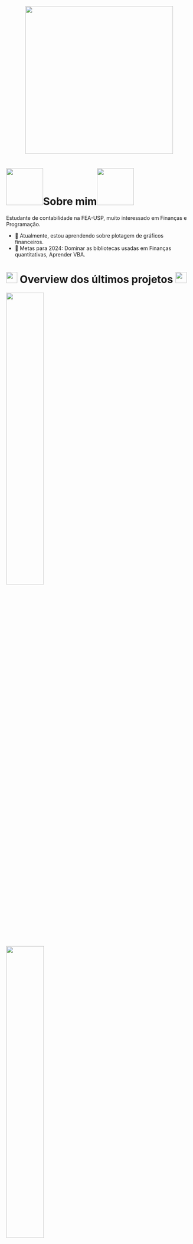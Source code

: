 <div align="center">
      <img src="https://user-images.githubusercontent.com/74038190/212284158-e840e285-664b-44d7-b79b-e264b5e54825.gif" width="400">
</div>

# <img src="https://user-images.githubusercontent.com/74038190/213866269-5d00981c-7c98-46d7-8a8e-16f462f15227.gif" width="100" />Sobre mim<img src="https://user-images.githubusercontent.com/74038190/213866269-5d00981c-7c98-46d7-8a8e-16f462f15227.gif" width="100" />
Estudante de contabilidade na FEA-USP, muito interessado em Finanças e Programação.<br>

- 🌱 Atualmente, estou aprendendo sobre plotagem de gráficos financeiros.
- 🎯 Metas para 2024: Dominar as bibliotecas usadas em Finanças quantitativas, Aprender VBA.

# <img src="https://user-images.githubusercontent.com/74038190/212284087-bbe7e430-757e-4901-90bf-4cd2ce3e1852.gif" width="30"> Overview dos últimos projetos <img src="https://user-images.githubusercontent.com/74038190/212284087-bbe7e430-757e-4901-90bf-4cd2ce3e1852.gif" width="30">
<img src="https://private-user-images.githubusercontent.com/130392183/357842977-40c40dfa-0f84-4ba2-96f1-0391b3b0f681.png?jwt=eyJhbGciOiJIUzI1NiIsInR5cCI6IkpXVCJ9.eyJpc3MiOiJnaXRodWIuY29tIiwiYXVkIjoicmF3LmdpdGh1YnVzZXJjb250ZW50LmNvbSIsImtleSI6ImtleTUiLCJleHAiOjE3MjQzNDY0MTAsIm5iZiI6MTcyNDM0NjExMCwicGF0aCI6Ii8xMzAzOTIxODMvMzU3ODQyOTc3LTQwYzQwZGZhLTBmODQtNGJhMi05NmYxLTAzOTFiM2IwZjY4MS5wbmc_WC1BbXotQWxnb3JpdGhtPUFXUzQtSE1BQy1TSEEyNTYmWC1BbXotQ3JlZGVudGlhbD1BS0lBVkNPRFlMU0E1M1BRSzRaQSUyRjIwMjQwODIyJTJGdXMtZWFzdC0xJTJGczMlMkZhd3M0X3JlcXVlc3QmWC1BbXotRGF0ZT0yMDI0MDgyMlQxNzAxNTBaJlgtQW16LUV4cGlyZXM9MzAwJlgtQW16LVNpZ25hdHVyZT0zZDFhYzhmMGQ4Nzc2ZWZkY2IxNDAxNzViOGYyYzgzYzlmNzBlODM4ZGM0MDk2Y2M5MTNhZTc4NTlhYjZlYTI1JlgtQW16LVNpZ25lZEhlYWRlcnM9aG9zdCZhY3Rvcl9pZD0wJmtleV9pZD0wJnJlcG9faWQ9MCJ9.1-Uu5hjpWIosWU6EONWkuQF4gyqdbWSNVzDL2SFMlp4" width = "45%"></img>

<img src="https://private-user-images.githubusercontent.com/130392183/356818418-ae7154dd-0428-4a20-a1a3-75a7eed0daa6.png?jwt=eyJhbGciOiJIUzI1NiIsInR5cCI6IkpXVCJ9.eyJpc3MiOiJnaXRodWIuY29tIiwiYXVkIjoicmF3LmdpdGh1YnVzZXJjb250ZW50LmNvbSIsImtleSI6ImtleTUiLCJleHAiOjE3MjMzMDEzNzAsIm5iZiI6MTcyMzMwMTA3MCwicGF0aCI6Ii8xMzAzOTIxODMvMzU2ODE4NDE4LWFlNzE1NGRkLTA0MjgtNGEyMC1hMWEzLTc1YTdlZWQwZGFhNi5wbmc_WC1BbXotQWxnb3JpdGhtPUFXUzQtSE1BQy1TSEEyNTYmWC1BbXotQ3JlZGVudGlhbD1BS0lBVkNPRFlMU0E1M1BRSzRaQSUyRjIwMjQwODEwJTJGdXMtZWFzdC0xJTJGczMlMkZhd3M0X3JlcXVlc3QmWC1BbXotRGF0ZT0yMDI0MDgxMFQxNDQ0MzBaJlgtQW16LUV4cGlyZXM9MzAwJlgtQW16LVNpZ25hdHVyZT1kNGQ3OTIyYjlkOWRiOTZlZDJjMDZlMDg4YmVhZTM4Mzk0MDM0OWZmZjE1MjI0NmFjMTk5YjVjZTU5NmQ0OWNhJlgtQW16LVNpZ25lZEhlYWRlcnM9aG9zdCZhY3Rvcl9pZD0wJmtleV9pZD0wJnJlcG9faWQ9MCJ9.JWHGrF81VivzUYgPJ-7PIyEFao-r73gBColGaC178Gs" width = "45%"></img>


<img src="https://private-user-images.githubusercontent.com/130392183/356819487-1a818548-004c-4886-b442-7655e33c6b38.png?jwt=eyJhbGciOiJIUzI1NiIsInR5cCI6IkpXVCJ9.eyJpc3MiOiJnaXRodWIuY29tIiwiYXVkIjoicmF3LmdpdGh1YnVzZXJjb250ZW50LmNvbSIsImtleSI6ImtleTUiLCJleHAiOjE3MjMzMDI0NzYsIm5iZiI6MTcyMzMwMjE3NiwicGF0aCI6Ii8xMzAzOTIxODMvMzU2ODE5NDg3LTFhODE4NTQ4LTAwNGMtNDg4Ni1iNDQyLTc2NTVlMzNjNmIzOC5wbmc_WC1BbXotQWxnb3JpdGhtPUFXUzQtSE1BQy1TSEEyNTYmWC1BbXotQ3JlZGVudGlhbD1BS0lBVkNPRFlMU0E1M1BRSzRaQSUyRjIwMjQwODEwJTJGdXMtZWFzdC0xJTJGczMlMkZhd3M0X3JlcXVlc3QmWC1BbXotRGF0ZT0yMDI0MDgxMFQxNTAyNTZaJlgtQW16LUV4cGlyZXM9MzAwJlgtQW16LVNpZ25hdHVyZT0wZDQzM2U5MDc2ZjYyY2MyMzQ0MTQ4N2Y3YTAxMjA1MmI4MjQxMjBhYjFkMGI4N2NlMDliOTE1YTBkODM5OWI1JlgtQW16LVNpZ25lZEhlYWRlcnM9aG9zdCZhY3Rvcl9pZD0wJmtleV9pZD0wJnJlcG9faWQ9MCJ9.zcab8Osp4vy1dQRnIkklQr5jdDDYR9BGZNeOBBk9w8s" width = "45%"></img>
<img src="https://private-user-images.githubusercontent.com/130392183/356821650-f50e5433-db7b-4627-b741-af3891604a1b.png?jwt=eyJhbGciOiJIUzI1NiIsInR5cCI6IkpXVCJ9.eyJpc3MiOiJnaXRodWIuY29tIiwiYXVkIjoicmF3LmdpdGh1YnVzZXJjb250ZW50LmNvbSIsImtleSI6ImtleTUiLCJleHAiOjE3MjMzMDQ3ODAsIm5iZiI6MTcyMzMwNDQ4MCwicGF0aCI6Ii8xMzAzOTIxODMvMzU2ODIxNjUwLWY1MGU1NDMzLWRiN2ItNDYyNy1iNzQxLWFmMzg5MTYwNGExYi5wbmc_WC1BbXotQWxnb3JpdGhtPUFXUzQtSE1BQy1TSEEyNTYmWC1BbXotQ3JlZGVudGlhbD1BS0lBVkNPRFlMU0E1M1BRSzRaQSUyRjIwMjQwODEwJTJGdXMtZWFzdC0xJTJGczMlMkZhd3M0X3JlcXVlc3QmWC1BbXotRGF0ZT0yMDI0MDgxMFQxNTQxMjBaJlgtQW16LUV4cGlyZXM9MzAwJlgtQW16LVNpZ25hdHVyZT04M2ZhYmRmOWIyYmJmMjQ3ODYyOGIzNmRhNzY2NDZlZDRhYWFiYzljM2E4M2ZiMTgyOTZlYzBlMTBjZGViZmU5JlgtQW16LVNpZ25lZEhlYWRlcnM9aG9zdCZhY3Rvcl9pZD0wJmtleV9pZD0wJnJlcG9faWQ9MCJ9.EJjsX4fpICY5JGZaXAB11schiXLbIK4J4c5hW0ClihM" width = "45%"></img>


# 🌐 Social:
[<img src="https://user-images.githubusercontent.com/74038190/235294012-0a55e343-37ad-4b0f-924f-c8431d9d2483.gif" width="50">](https://www.linkedin.com/in/jos%C3%A9-eduardo-z123/)
[<img src="https://user-images.githubusercontent.com/74038190/235294013-a33e5c43-a01c-43f6-b44d-a406d8b4ab75.gif" width="50">](https://www.instagram.com/jose_sarrico/)


# 💻 Tech Stack:
<div align="center">
      <img src="https://user-images.githubusercontent.com/74038190/212257472-08e52665-c503-4bd9-aa20-f5a4dae769b5.gif" width="100">
      <img src="https://user-images.githubusercontent.com/74038190/212257468-1e9a91f1-b626-4baa-b15d-5c385dfa7ed2.gif" width="100">
      <img src="https://user-images.githubusercontent.com/74038190/212257465-7ce8d493-cac5-494e-982a-5a9deb852c4b.gif" width="100">

</div>



# 📊 GitHub Status:
![](https://github-readme-stats.vercel.app/api?username=joseeduardo7474&theme=aura_dark&hide_border=false&include_all_commits=false&count_private=false)
<img src="https://user-images.githubusercontent.com/74038190/221352987-68da234d-4d62-4e9d-9d7f-098dc657c2dc.gif" width="260">




# 🔝 Contribuição em repositórios:
![](https://github-contributor-stats.vercel.app/api?username=joseeduardo7474&limit=5&theme=radical&combine_all_yearly_contributions=true) 
<img src="https://user-images.githubusercontent.com/74038190/229223263-cf2e4b07-2615-4f87-9c38-e37600f8381a.gif" width="200">

<img1 src="https://user-images.githubusercontent.com/74038190/221352987-68da234d-4d62-4e9d-9d7f-098dc657c2dc.gif" width="400">

---

[![](https://visitcount.itsvg.in/api?id=joseeduardo7474&icon=7&color=4)](https://visitcount.itsvg.in)


<img src="https://github.com/Anmol-Baranwal/Cool-GIFs-For-GitHub/assets/74038190/d48893bd-0757-481c-8d7e-ba3e163feae7" />
<!-- Proudly created with GPRM ( https://gprm.itsvg.in ) -->
